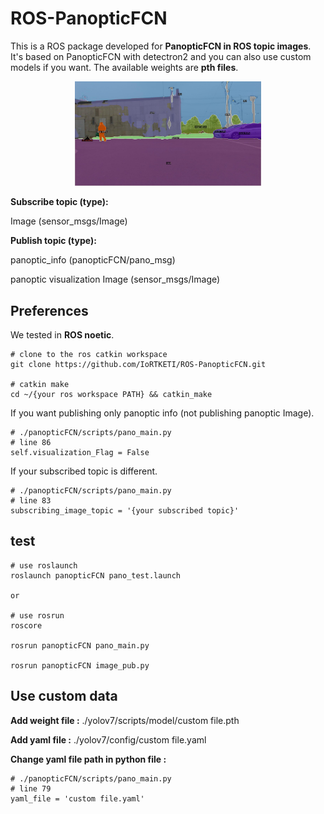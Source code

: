 # ROS-PanopticFCN

This is a ROS package developed for **PanopticFCN in ROS topic images**. It's based on PanopticFCN with detectron2 and you can also use custom models if you want. The available weights are **pth files**.

<div align="center">
    <a href="./">
        <img src="./scripts/test_result/1image_rect_color18_leftImg8bit.jpg" width="59%"/>
    </a>
</div>

**Subscribe topic (type):**

Image (sensor_msgs/Image)

**Publish topic (type):**

panoptic_info (panopticFCN/pano_msg)

panoptic visualization Image (sensor_msgs/Image)


## Preferences
We tested in
**ROS noetic**.

``` shell
# clone to the ros catkin workspace
git clone https://github.com/IoRTKETI/ROS-PanopticFCN.git

# catkin make
cd ~/{your ros workspace PATH} && catkin_make

```


If you want publishing only panoptic info (not publishing panoptic Image).
``` shell
# ./panopticFCN/scripts/pano_main.py
# line 86
self.visualization_Flag = False
```

If your subscribed topic is different.
``` shell
# ./panopticFCN/scripts/pano_main.py
# line 83
subscribing_image_topic = '{your subscribed topic}'
```




## test
``` shell
# use roslaunch
roslaunch panopticFCN pano_test.launch

or

# use rosrun
roscore

rosrun panopticFCN pano_main.py

rosrun panopticFCN image_pub.py
```



## Use custom data

**Add weight file :** ./yolov7/scripts/model/custom file.pth

**Add yaml file :** ./yolov7/config/custom file.yaml

**Change yaml file path in python file :**
``` shell
# ./panopticFCN/scripts/pano_main.py
# line 79
yaml_file = 'custom file.yaml'
```
